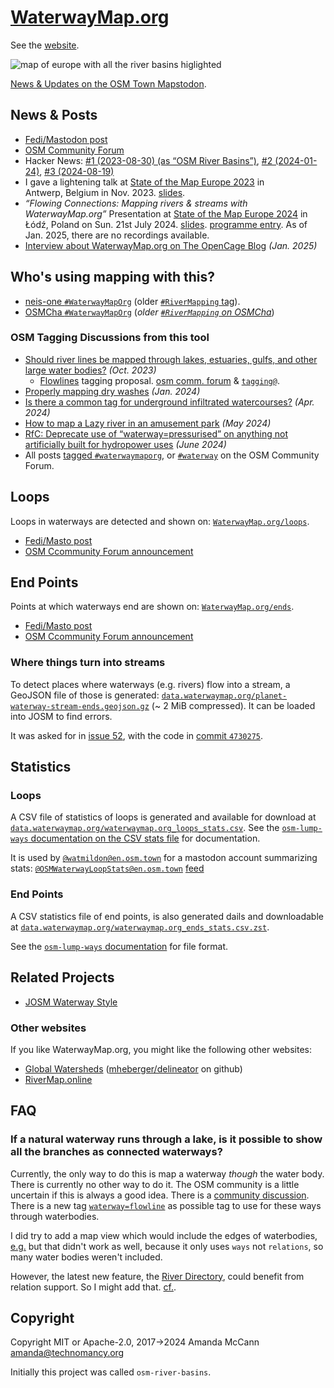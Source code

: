 # [WaterwayMap.org](https://waterwaymap.org)

See the [website](https://waterwaymap.org).

![map of europe with all the river basins higlighted](https://waterwaymap.org/img/screenshot.png)

[News & Updates on the OSM Town Mapstodon](https://en.osm.town/@amapanda/tagged/WaterwayMapOrg).

## News & Posts

* [Fedi/Mastodon post](https://en.osm.town/@amapanda/110118513232919061)
* [OSM Community Forum](https://community.openstreetmap.org/t/osm-river-basins-website-to-show-how-are-rivers-in-osm-connected/102655)
* Hacker News: [#1 (2023-08-30) (as “OSM River Basins”)](https://news.ycombinator.com/item?id=37321292), [#2 (2024-01-24)](https://news.ycombinator.com/item?id=39110434), [#3 (2024-08-19)](https://news.ycombinator.com/item?id=41293757)
* I gave a lightening talk at [State of the Map Europe 2023](https://2023.stateofthemap.eu/) in Antwerp, Belgium in Nov. 2023. [slides](https://waterwaymap.org/static/2023-11-sotmeu23-waterway-presentation-lightening-talk.pdf.zst).
* *“Flowing Connections: Mapping rivers & streams with WaterwayMap.org”* Presentation at [State of the Map Europe 2024](https://stateofthemap.eu/) in Łódź, Poland on Sun. 21st July 2024. [slides](https://waterwaymap.org/static/2024-07-21-sotmeu24-waterway-presentation.pdf.zst). [programme entry](https://cfp.openstreetmap.org.pl/state-of-the-map-europe-2024/talk/K8LF7U/). As of Jan. 2025, there are no recordings available.
* [Interview about WaterwayMap.org on The OpenCage Blog](https://blog.opencagedata.com/post/openstreetmap-interview-waterwaymap) _(Jan. 2025)_

## Who's using mapping with this?

* [neis-one `#WaterwayMapOrg`](https://resultmaps.neis-one.org/osm-changesets?comment=WaterwayMapOrg) (older [`#RiverMapping` tag](https://resultmaps.neis-one.org/osm-changesets?comment=RiverMapping)).
* [OSMCha `#WaterwayMapOrg`](https://osmcha.org/?filters=%7B%22metadata%22%3A%5B%7B%22label%22%3A%22hashtags%3D%23WaterwayMapOrg%22%2C%22value%22%3A%22hashtags%3D%23WaterwayMapOrg%22%7D%5D%7D) (_older [`#RiverMapping` on OSMCha](https://osmcha.org/?filters=%7B%22metadata%22%3A%5B%7B%22label%22%3A%22hashtags%3D%23RiverMapping%22%2C%22value%22%3A%22hashtags%3D%23RiverMapping%22%7D%5D%7D)_)

### OSM Tagging Discussions from this tool

* [Should river lines be mapped through lakes, estuaries, gulfs, and other large water bodies?](https://community.openstreetmap.org/t/should-river-lines-be-mapped-through-lakes-estuaries-gulfs-and-other-large-water-bodies/104438) _(Oct. 2023)_
  * [Flowlines](https://wiki.openstreetmap.org/wiki/Proposal:Flowlines) tagging proposal. [osm comm. forum](https://community.openstreetmap.org/t/rfc-feature-proposal-flowlines/117361) & [`tagging@`](https://lists.openstreetmap.org/pipermail/tagging/2024-August/067978.html).
* [Properly mapping dry washes](https://community.openstreetmap.org/t/properly-mapping-dry-washes/108437) _(Jan. 2024)_
* [Is there a common tag for underground infiltrated watercourses?](https://community.openstreetmap.org/t/is-there-a-common-tag-for-underground-infiltrated-watercourses/111558) _(Apr. 2024)_
* [How to map a Lazy river in an amusement park](https://community.openstreetmap.org/t/how-to-map-a-lazy-river-in-an-amusement-park/113429) _(May 2024)_
* [RfC: Deprecate use of “waterway=pressurised” on anything not artificially built for hydropower uses](https://community.openstreetmap.org/t/rfc-deprecate-use-of-waterway-pressurised-on-anything-not-artificially-built-for-hydropower-uses/115222) _(June 2024)_
* All posts [tagged `#waterwaymaporg`](https://community.openstreetmap.org/tag/waterwaymaporg), or [`#waterway`](https://community.openstreetmap.org/tag/waterway) on the OSM Community Forum.

## Loops

Loops in waterways are detected and shown on:
[`WaterwayMap.org/loops`](https://waterwaymap.org/loops).


* [Fedi/Masto post](https://en.osm.town/@amapanda/111658136395447174)
* [OSM Ccommunity Forum announcement](https://community.openstreetmap.org/t/the-wonders-of-early-medieval-fore-abbey-and-osm-river-topology-today-i-e-waterwaymap-org-is-going-around-in-circles/107497)


## End Points

Points at which waterways end are shown on: [`WaterwayMap.org/ends`](https://waterwaymap.org/ends).

* [Fedi/Masto post](https://en.osm.town/@amapanda/111844170704856219)
* [OSM Ccommunity Forum announcement](https://community.openstreetmap.org/t/the-end-of-waterway-map/108632)

### Where things turn into streams

To detect places where waterways (e.g. rivers) flow into a stream, a GeoJSON file of those is generated: [`data.waterwaymap.org/planet-waterway-stream-ends.geojson.gz`](https://data.waterwaymap.org/planet-waterway-stream-ends.geojson.gz) (~ 2 MiB compressed). It can be loaded into JOSM to find errors.

It was asked for in [issue 52](https://github.com/amandasaurus/waterwaymap.org/issues/52), with the code in [commit `4730275`](https://github.com/amandasaurus/waterwaymap.org/commit/4730275509c1655e46a09c3994436403b3bd5ec1).

## Statistics

### Loops

A CSV file of statistics of loops is generated and available for download at
[`data.waterwaymap.org/waterwaymap.org_loops_stats.csv`](
https://data.waterwaymap.org/waterwaymap.org_loops_stats.csv). See the
[`osm-lump-ways` documentation on the CSV stats
file](https://github.com/amandasaurus/osm-lump-ways?tab=readme-ov-file#ends-stats-csv---ends-csv-file-filenamecsv)
for documentation.

It is used by [`@watmildon@en.osm.town`](https://en.osm.town/@watmildon) for a
mastodon account summarizing stats:
[`@OSMWaterwayLoopStats@en.osm.town`](https://en.osm.town/@OSMWaterwayLoopStats)
[feed](https://en.osm.town/@OSMWaterwayLoopStats.rss)

### End Points

A CSV statistics file of end points, is also generated dails and downloadable at
[`data.waterwaymap.org/waterwaymap.org_ends_stats.csv.zst`](https://data.waterwaymap.org/waterwaymap.org_ends_stats.csv.zst).

See the [`osm-lump-ways`
documentation](https://github.com/amandasaurus/osm-lump-ways?tab=readme-ov-file#ends-stats-csv---ends-csv-file-filenamecsv)
for file format.

## Related Projects

* [JOSM Waterway Style](https://josm.openstreetmap.de/wiki/Styles/Waterways)

### Other websites

If you like WaterwayMap.org, you might like the following other websites:

* [Global Watersheds](https://mghydro.com/watersheds/) ([mheberger/delineator](https://github.com/mheberger/delineator) on github)
* [RiverMap.online](https://rivermap.online/)

## FAQ

### If a natural waterway runs through a lake, is it possible to show all the branches as connected waterways?

Currently, the only way to do this is map a waterway _though_ the water body.
There is currently no other way to do it. The OSM community is a little
uncertain if this is always a good idea. There is a [community
discussion](https://community.openstreetmap.org/t/should-river-lines-be-mapped-through-lakes-estuaries-gulfs-and-other-large-water-bodies/104438).
There is a new tag
[`waterway=flowline`](https://wiki.openstreetmap.org/wiki/Tag:waterway%3Dflowline)
as possible tag to use for these ways through waterbodies.

I did try to add a map view which would include the edges of waterbodies,
[e.g.](https://community.openstreetmap.org/t/osm-river-basins-website-to-show-how-are-rivers-in-osm-connected/102655/118)
but that didn't work as well, because it only uses `ways` not `relations`, so
many water bodies weren't included.

However, the latest new feature, the [River Directory](https://waterwaymap.org/river/), could benefit from relation
support. So I might add that.
[cf.](https://community.openstreetmap.org/t/waterwaymap-org-is-not-a-map/127608#:~:text=like%20the%20rest%20of%20wwm%2C%20osm%20waterway%20relations%20are%20completely%20ignored.%20however%2C%20they%E2%80%99re%20probably%20the%20solution%20to%20%E2%80%9Criver%20name%20changes%E2%80%9D%2C%20so%20watch%20this%20space).


## Copyright

Copyright MIT or Apache-2.0, 2017→2024 Amanda McCann <amanda@technomancy.org>

Initially this project was called `osm-river-basins`.

